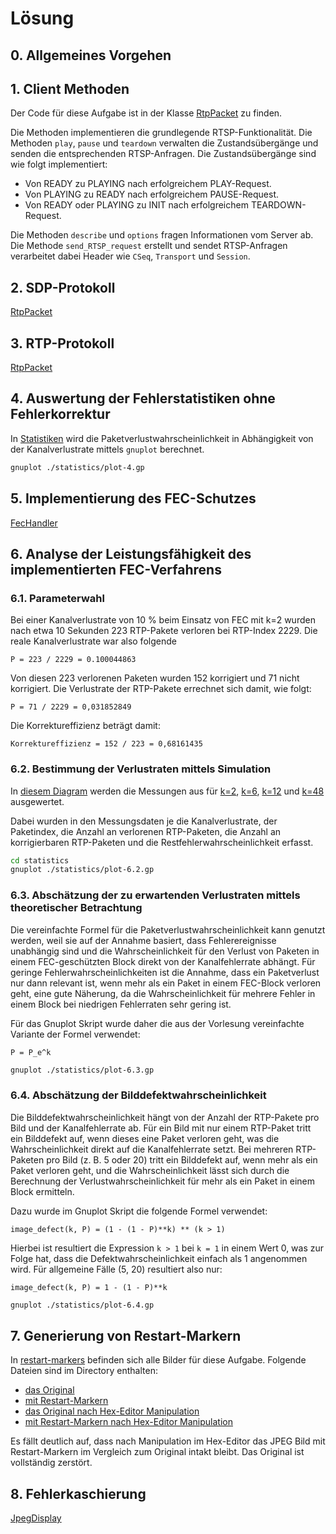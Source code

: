 # Lösung

## 0. Allgemeines Vorgehen

## 1. Client Methoden

Der Code für diese Aufgabe ist in der Klasse 
[RtpPacket](src/rtsp/Rtsp.java) zu finden.

Die Methoden implementieren die grundlegende RTSP-Funktionalität. Die Methoden `play`, 
`pause` und `teardown` verwalten die Zustandsübergänge und senden die entsprechenden 
RTSP-Anfragen. Die Zustandsübergänge sind wie folgt implementiert:

- Von READY zu PLAYING nach erfolgreichem PLAY-Request.
- Von PLAYING zu READY nach erfolgreichem PAUSE-Request.
- Von READY oder PLAYING zu INIT nach erfolgreichem TEARDOWN-Request.
 
Die Methoden `describe` und `options` fragen Informationen vom Server ab. 
Die Methode `send_RTSP_request` erstellt und sendet RTSP-Anfragen verarbeitet 
dabei Header wie `CSeq`, `Transport` und `Session`.

## 2. SDP-Protokoll 

[RtpPacket](src/rtp/RtpPacket.java) 

## 3. RTP-Protokoll

[RtpPacket](src/rtp/RtpPacket.java) 

## 4. Auswertung der Fehlerstatistiken ohne Fehlerkorrektur

In [Statistiken](statistics/plot-4.gp) wird die Paketverlustwahrscheinlichkeit
in Abhängigkeit von der Kanalverlustrate mittels `gnuplot` berechnet.

```bash
gnuplot ./statistics/plot-4.gp
```

## 5. Implementierung des FEC-Schutzes

[FecHandler](src/rtp/FecHandler.java)

## 6. Analyse der Leistungsfähigkeit des implementierten FEC-Verfahrens

### 6.1. Parameterwahl

Bei einer Kanalverlustrate von 10 % beim Einsatz von FEC mit k=2 wurden nach etwa 10 Sekunden
223 RTP-Pakete verloren bei RTP-Index 2229. Die reale Kanalverlustrate war also folgende

```
P = 223 / 2229 = 0.100044863
```

Von diesen 223 verlorenen Paketen wurden 152 korrigiert und 71 nicht korrigiert. 
Die Verlustrate der RTP-Pakete errechnet sich damit, wie folgt:

```
P = 71 / 2229 = 0,031852849
```

Die Korrektureffizienz beträgt damit:

```
Korrektureffizienz = 152 / 223 = 0,68161435
```

### 6.2. Bestimmung der Verlustraten mittels Simulation

In [diesem Diagram](./statistics/plot-6.2.gp) werden die Messungen aus
für [k=2](./statistics/k2_data.dat), [k=6](./statistics/k6_data.dat), 
[k=12](./statistics/k12_data.dat) und [k=48](./statistics/k48_data.dat) ausgewertet.

Dabei wurden in den Messungsdaten je die Kanalverlustrate, der Paketindex, die Anzahl
an verlorenen RTP-Paketen, die Anzahl an korrigierbaren RTP-Paketen und die Restfehlerwahrscheinlichkeit
erfasst.

```bash
cd statistics
gnuplot ./statistics/plot-6.2.gp
```

### 6.3. Abschätzung der zu erwartenden Verlustraten mittels theoretischer Betrachtung

Die vereinfachte Formel für die Paketverlustwahrscheinlichkeit kann genutzt werden, 
weil sie auf der Annahme basiert, dass Fehlerereignisse unabhängig sind und die Wahrscheinlichkeit
für den Verlust von Paketen in einem FEC-geschützten Block direkt von der Kanalfehlerrate abhängt. 
Für geringe Fehlerwahrscheinlichkeiten ist die Annahme, dass ein Paketverlust nur dann relevant ist, 
wenn mehr als ein Paket in einem FEC-Block verloren geht, eine gute Näherung, da die Wahrscheinlichkeit 
für mehrere Fehler in einem Block bei niedrigen Fehlerraten sehr gering ist.

Für das Gnuplot Skript wurde daher die aus der Vorlesung vereinfachte Variante der Formel verwendet:

`P = P_e^k`

```bash
gnuplot ./statistics/plot-6.3.gp
```

### 6.4. Abschätzung der Bilddefektwahrscheinlichkeit

Die Bilddefektwahrscheinlichkeit hängt von der Anzahl der RTP-Pakete pro Bild und der Kanalfehlerrate ab. 
Für ein Bild mit nur einem RTP-Paket tritt ein Bilddefekt auf, wenn dieses eine Paket verloren geht, 
was die Wahrscheinlichkeit direkt auf die Kanalfehlerrate setzt. Bei mehreren RTP-Paketen pro Bild (z. B. 5 oder 20) 
tritt ein Bilddefekt auf, wenn mehr als ein Paket verloren geht, und die Wahrscheinlichkeit lässt sich durch 
die Berechnung der Verlustwahrscheinlichkeit für mehr als ein Paket in einem Block ermitteln.

Dazu wurde im Gnuplot Skript die folgende Formel verwendet:

`image_defect(k, P) = (1 - (1 - P)**k) ** (k > 1)`

Hierbei ist resultiert die Expression `k > 1` bei `k = 1` in einem Wert 0, was zur Folge hat, dass die
Defektwahrscheinlichkeit einfach als 1 angenommen wird. Für allgemeine Fälle (5, 20) resultiert also
nur:

`image_defect(k, P) = 1 - (1 - P)**k`

```bash 
gnuplot ./statistics/plot-6.4.gp
```

## 7. Generierung von Restart-Markern

In [restart-markers](images/restart-markers) befinden sich alle Bilder für diese
Aufgabe. Folgende Dateien sind im Directory enthalten:

- [das Original](images/restart-markers/htw-0080.jpeg)
- [mit Restart-Markern](images/restart-markers/htw-0080-restart.jpeg)
- [das Original nach Hex-Editor Manipulation](images/restart-markers/htw-0080-broken.jpeg)
- [mit Restart-Markern nach Hex-Editor Manipulation](images/restart-markers/htw-0080-restart-broken.jpeg)

Es fällt deutlich auf, dass nach Manipulation im Hex-Editor das JPEG Bild mit Restart-Markern 
im Vergleich zum Original intakt bleibt. Das Original ist vollständig zerstört.

## 8. Fehlerkaschierung

[JpegDisplay](src/JpegDisplay.java)

